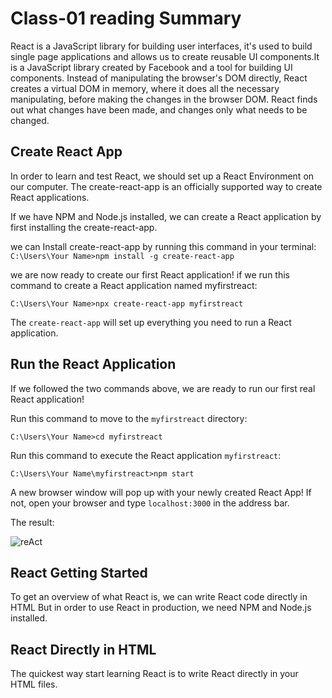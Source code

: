 # Class-01 reading Summary

React is a JavaScript library for building user interfaces, it's used to build single page applications and allows us to create reusable UI components.It is a JavaScript library created by Facebook and a tool for building UI components.
Instead of manipulating the browser's DOM directly, React creates a virtual DOM in memory, where it does all the necessary manipulating, before making the changes in the browser DOM.
React finds out what changes have been made, and changes only what needs to be changed.

## Create React App

In order to learn and test React, we should set up a React Environment on our computer.
The create-react-app is an officially supported way to create React applications.

If we have NPM and Node.js installed, we can create a React application by first installing the create-react-app.

we can Install create-react-app by running this command in your terminal:
`C:\Users\Your Name>npm install -g create-react-app` 

we are now ready to create our first React application!
if we run this command to create a React application named myfirstreact:

`C:\Users\Your Name>npx create-react-app myfirstreact`

The `create-react-app` will set up everything you need to run a React application.

## Run the React Application

If we followed the two commands above, we are ready to run our first real React application!

Run this command to move to the `myfirstreact` directory:

`C:\Users\Your Name>cd myfirstreact`

Run this command to execute the React application `myfirstreact`:

`C:\Users\Your Name\myfirstreact>npm start`

A new browser window will pop up with your newly created React App! If not, open your browser and type `localhost:3000` in the address bar.

The result:

![reAct](https://www.w3schools.com/react/screenshot_myfirstreact.png)


## React Getting Started

To get an overview of what React is, we can write React code directly in HTML But in order to use React in production, we need NPM and Node.js installed.

## React Directly in HTML

The quickest way start learning React is to write React directly in your HTML files.